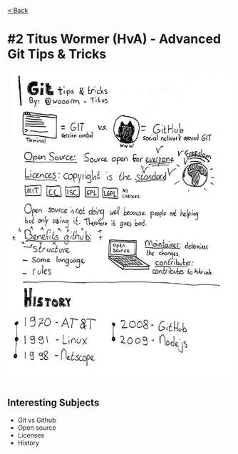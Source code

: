 [< Back](../README.md)

# #2 Titus Wormer (HvA) - Advanced Git Tips & Tricks

![](../images/week2.jpg)

## Interesting Subjects

- Git vs Github
- Open source
- Licenses
- History
